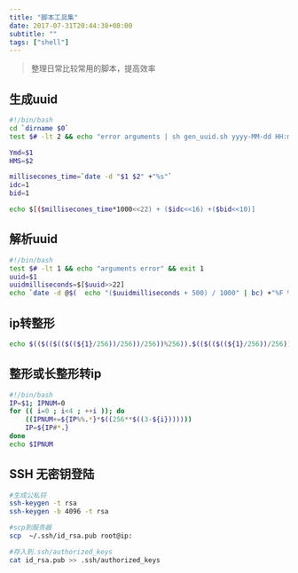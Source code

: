 ```yaml
---
title: "脚本工具集"
date: 2017-07-31T20:44:38+08:00
subtitle: ""
tags: ["shell"]
---
```


>整理日常比较常用的脚本，提高效率


<!--more-->

## 生成uuid

```bash
#!/bin/bash
cd `dirname $0`
test $# -lt 2 && echo "error arguments | sh gen_uuid.sh yyyy-MM-dd HH:mm:ss" && exit 1

Ymd=$1
HMS=$2

millisecones_time=`date -d "$1 $2" +"%s"`
idc=1
bid=1

echo $[($millisecones_time*1000<<22) + ($idc<<16) +($bid<<10)]
```

## 解析uuid

```bash
#!/bin/bash
test $# -lt 1 && echo "arguments error" && exit 1
uuid=$1
uuidmilliseconds=$[$uuid>>22]
echo `date -d @$(  echo "($uuidmilliseconds + 500) / 1000" | bc) +"%F %T"`
```

## ip转整形

```bash
echo $(($(($(($((${1}/256))/256))/256))%256)).$(($(($((${1}/256))/256))%256)).$(($((${1}/256))%256)).$((${1}%256))
```

## 整形或长整形转ip

```bash
#!/bin/bash
IP=$1; IPNUM=0
for (( i=0 ; i<4 ; ++i )); do
    ((IPNUM+=${IP%%.*}*$((256**$((3-${i}))))))
    IP=${IP#*.}
done
echo $IPNUM
```

## SSH 无密钥登陆

```bash
#生成公私锊
ssh-keygen -t rsa
ssh-keygen -b 4096 -t rsa

#scp到服务器
scp  ~/.ssh/id_rsa.pub root@ip:

#存入到.ssh/authorized_keys
cat id_rsa.pub >> .ssh/authorized_keys
```
